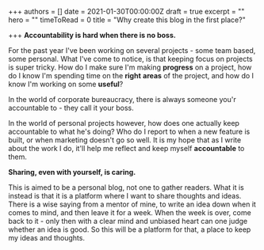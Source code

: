 +++
authors = []
date = 2021-01-30T00:00:00Z
draft = true
excerpt = ""
hero = ""
timeToRead = 0
title = "Why create this blog in the first place?"

+++
**Accountability is hard when there is no boss.**

For the past year I've been working on several projects - some team based, some personal. What I've come to notice, is that keeping focus on projects is super tricky. How do I make sure I'm making **progress** on a project, how do I know I'm spending time on the **right** **areas** of the project, and how do I know I'm working on some **useful**?

In the world of corporate bureaucracy, there is always someone you'r accountable to - they call it your boss. 

In the world of personal projects however, how does one actually keep accountable to what he's doing? Who do I report to when a new feature is built, or when marketing doesn't go so well. It is my hope that as I write about the work I do, it'll help me reflect and keep myself **accountable** to them.

**Sharing, even with yourself, is caring.**

This is aimed to be a personal blog, not one to gather readers. What it is instead is that it is a platform where I want to share thoughts and ideas. There is a wise saying from a mentor of mine, to write an idea down when it comes to mind, and then leave it for a week. When the week is over, come back to it - only then with a clear mind and unbiased heart can one judge whether an idea is good. So this will be a platform for that, a place to keep my ideas and thoughts.